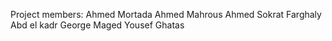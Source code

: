 Project members:
Ahmed Mortada Ahmed Mahrous
Ahmed Sokrat Farghaly Abd el kadr
George Maged Yousef Ghatas
